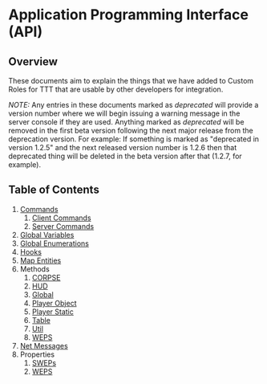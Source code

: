 # Application Programming Interface (API)
## Overview
These documents aim to explain the things that we have added to Custom Roles for TTT that are usable by other developers for integration.

*NOTE:* Any entries in these documents marked as *deprecated* will provide a version number where we will begin issuing a warning message in the server console if they are used. Anything marked as *deprecated* will be removed in the first beta version following the next major release from the deprecation version. For example: If something is marked as "deprecated in version 1.2.5" and the next released version number is 1.2.6 then that deprecated thing will be deleted in the beta version after that (1.2.7, for example).

## Table of Contents
1. [Commands](API/COMMANDS.md)
   1. [Client Commands](API/COMMANDS.md#client-commands)
   1. [Server Commands](API/COMMANDS.md#server-commands)
1. [Global Variables](API/GLOBAL_VARIABLES.md)
1. [Global Enumerations](API/GLOBAL_ENUMERATIONS.md)
1. [Hooks](API/HOOKS.md)
1. [Map Entities](API/MAP_ENTITIES.md)
1. Methods
   1. [CORPSE](API/METHODS_CORPSE.md)
   1. [HUD](API/METHODS_HUD.md)
   1. [Global](API/METHODS_GLOBAL.md)
   1. [Player Object](API/METHODS_PLAYER_OBJECT.md)
   1. [Player Static](API/METHODS_PLAYER_STATIC.md)
   1. [Table](API/METHODS_TABLE.md)
   1. [Util](API/METHODS_UTIL.md)
   1. [WEPS](API/METHODS_WEPS.md)
1. [Net Messages](API/NET_MESSAGES.md)
1. Properties
    1. [SWEPs](API/SWEPS.md)
    1. [WEPS](API/WEPS.md)